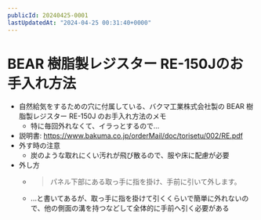 ```yaml
---
publicId: 20240425-0001
lastUpdatedAt: "2024-04-25 00:31:40+0000"
---
```


# BEAR 樹脂製レジスター RE-150Jのお手入れ方法

- 自然給気をするための穴に付属している、バクマ工業株式会社製の BEAR 樹脂製レジスター RE-150J のお手入れ方法のメモ
  - 特に毎回外れなくて、イラっとするので...
- 説明書: https://www.bakuma.co.jp/orderMail/doc/torisetu/002/RE.pdf
- 外す時の注意
  - 炭のような取れにくい汚れが飛び散るので、服や床に配慮が必要
- 外し方
  - > パネル下部にある取っ手に指を掛け、手前に引いて外します。
  - ...と書いてあるが、取っ手に指を掛けて引くくらいで簡単に外れないので、他の側面の溝を持つなどして全体的に手前へ引く必要がある
